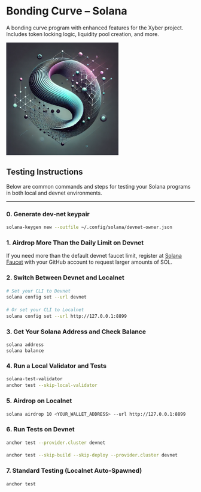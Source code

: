 # Bonding Curve – Solana
A bonding curve program with enhanced features for the Xyber project. Includes token locking logic, liquidity pool creation, and more. 

<img src="logo.png" alt="solana-bonding-curve" width="300" height="300">

## Testing Instructions

Below are common commands and steps for testing your Solana programs in both local and devnet environments.

---

### 0. Generate dev-net keypair
```bash
solana-keygen new --outfile ~/.config/solana/devnet-owner.json
```

### 1. Airdrop More Than the Daily Limit on Devnet
If you need more than the default devnet faucet limit, register at [Solana Faucet](https://faucet.solana.com/) with your GitHub account to request larger amounts of SOL.

### 2. Switch Between Devnet and Localnet
```bash
# Set your CLI to Devnet
solana config set --url devnet

# Or set your CLI to Localnet
solana config set --url http://127.0.0.1:8899
```

### 3. Get Your Solana Address and Check Balance
```
solana address
solana balance
```

### 4. Run a Local Validator and Tests
```bash
solana-test-validator
anchor test --skip-local-validator
```

### 5. Airdrop on Localnet
```bash
solana airdrop 10 <YOUR_WALLET_ADDRESS> --url http://127.0.0.1:8899
```

### 6. Run Tests on Devnet
```bash
anchor test --provider.cluster devnet

anchor test --skip-build --skip-deploy --provider.cluster devnet
```

### 7. Standard Testing (Localnet Auto-Spawned)
```bash
anchor test
```